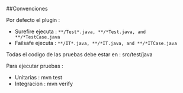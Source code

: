 ##Convenciones

Por defecto el plugin :  <!-- .element: class="fragment" --> 

- Surefire ejecuta : <!-- .element: class="fragment" --> ```**/Test*.java, **/*Test.java, and **/*TestCase.java ``` <!-- .element: class="fragment" --> 
- Failsafe ejecuta : <!-- .element: class="fragment" --> ```**/IT*.java, **/*IT.java, and **/*ITCase.java ``` <!-- .element: class="fragment" --> 

Todas el codigo de las pruebas debe estar en : src/test/java <!-- .element: class="fragment" --> 

Para ejecutar pruebas : <!-- .element: class="fragment" --> 
- Unitarias : mvn test <!-- .element: class="fragment" -->  
- Integracion : mvn verify <!-- .element: class="fragment" --> 
